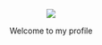 <p align="center"><img src="https://github.com/lbarbaris/bio/assets/144600282/1aa09844-a4d3-4621-88ed-0a64b35af110" /></p>
<p align="center">Welcome to my profile</p>





<!--
**lbarbaris/lbarbaris** is a ✨ _special_ ✨ repository because its `README.md` (this file) appears on your GitHub profile.

Here are some ideas to get you started:

- 🔭 I’m currently working on ...
- 🌱 I’m currently learning ...
- 👯 I’m looking to collaborate on ...
- 🤔 I’m looking for help with ...
- 💬 Ask me about ...
- 📫 How to reach me: ...
- 😄 Pronouns: ...
- ⚡ Fun fact: ...
-->
